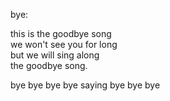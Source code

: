 bye:

this is the goodbye song  
we won't see you for long  
but we will sing along  
the goodbye song.

bye bye bye bye saying bye bye bye


